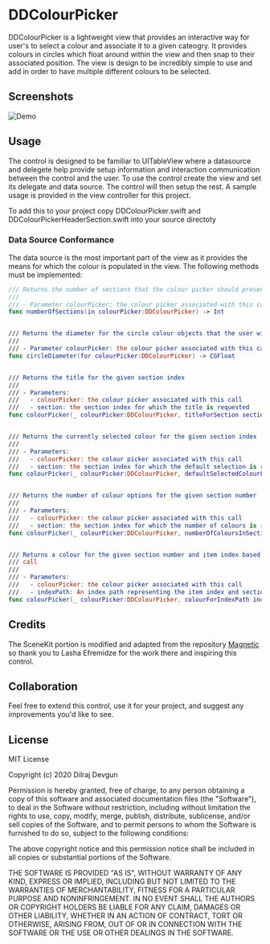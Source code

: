 # DDColourPicker

DDColourPicker is a lightweight view that provides an interactive way for user's to select a colour and associate it to a given cateogry. It provides colours in circles which float around within the view and then snap to their associated position. The view is design to be incredibly simple to use and add in order to have multiple different colours to be selected. 

## Screenshots

<img src='https://i.imgur.com/E8N2lMC.gif' title='Demo' width='' alt='Demo' />


## Usage 

The control is designed to be familiar to UITableView where a datasource and delegete help provide setup information and interaction communication between the control and the user. To use the control create the view and set its delegate and data source. The control will then setup the rest. A sample usage is provided in the view controller for this project.

To add this to your project copy DDColourPicker.swift and DDColourPickerHeaderSection.swift into your source directoty

### Data Source Conformance 

The data source is the most important part of the view as it provides the means for which the colour is populated in the view.
The following methods must be implemented:
```Swift
/// Returns the number of sections that the colour picker should present
///
/// - Parameter colourPicker: the colour picker associated with this call
func numberOfSections(in colourPicker:DDColourPicker) -> Int


/// Returns the diameter for the circle colour objects that the user will select
///
/// - Parameter colourPicker: the colour picker associated with this call
func circleDiameter(for colourPicker:DDColourPicker) -> CGFloat


/// Returns the title for the given section index
///
/// - Parameters:
///   - colourPicker: the colour picker associated with this call
///   - section: the section index for which the title is requested
func colourPicker(_ colourPicker:DDColourPicker, titleForSection section:Int) -> String


/// Returns the currently selected colour for the given section index
///
/// - Parameters:
///   - colourPicker: the colour picker associated with this call
///   - section: the section index for which the default selection is requested
func colourPicker(_ colourPicker:DDColourPicker, defaultSelectedColourForSection section:Int) ->UIColor


/// Returns the number of colour options for the given section number
///
/// - Parameters:
///   - colourPicker: the colour picker associated with this call
///   - section: the section index for which the number of colours is requested
func colourPicker(_ colourPicker:DDColourPicker, numberOfColoursInSection section:Int) -> Int


/// Returns a colour for the given section number and item index based on the numberOfcoloursInSection:
/// call
///
/// - Parameters:
///   - colourPicker: the colour picker associated with this call
///   - indexPath: An index path representing the item index and section number for which a colour is requested
func colourPicker(_ colourPicker:DDColourPicker, colourForIndexPath indexPath:IndexPath) -> UIColor
```

## Credits

The SceneKit portion is modified and adapted from the repository [Magnetic](https://github.com/efremidze/Magnetic) so thank you to Lasha Efremidze for the work there and inspiring this control. 

## Collaboration

Feel free to extend this control, use it for your project, and suggest any improvements you'd like to see. 

## License

MIT License

Copyright (c) 2020 Dilraj Devgun

Permission is hereby granted, free of charge, to any person obtaining a copy
of this software and associated documentation files (the "Software"), to deal
in the Software without restriction, including without limitation the rights
to use, copy, modify, merge, publish, distribute, sublicense, and/or sell
copies of the Software, and to permit persons to whom the Software is
furnished to do so, subject to the following conditions:

The above copyright notice and this permission notice shall be included in all
copies or substantial portions of the Software.

THE SOFTWARE IS PROVIDED "AS IS", WITHOUT WARRANTY OF ANY KIND, EXPRESS OR
IMPLIED, INCLUDING BUT NOT LIMITED TO THE WARRANTIES OF MERCHANTABILITY,
FITNESS FOR A PARTICULAR PURPOSE AND NONINFRINGEMENT. IN NO EVENT SHALL THE
AUTHORS OR COPYRIGHT HOLDERS BE LIABLE FOR ANY CLAIM, DAMAGES OR OTHER
LIABILITY, WHETHER IN AN ACTION OF CONTRACT, TORT OR OTHERWISE, ARISING FROM,
OUT OF OR IN CONNECTION WITH THE SOFTWARE OR THE USE OR OTHER DEALINGS IN THE
SOFTWARE.
